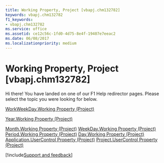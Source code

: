 ```yaml
---
title: Working Property, Project [vbapj.chm132782]
keywords: vbapj.chm132782
f1_keywords:
- vbapj.chm132782
ms.service: office
ms.assetid: ce12c56c-1fd0-4d75-8e4f-19407e7eeac2
ms.date: 06/08/2017
ms.localizationpriority: medium
---
```



# Working Property, Project [vbapj.chm132782]

Hi there! You have landed on one of our F1 Help redirector pages. Please select the topic you were looking for below.

[WorkWeekDay.Working Property (Project)](https://msdn.microsoft.com/library/31844191-e5a8-1e69-0eae-bbb10f318cf7%28Office.15%29.aspx)

[Year.Working Property (Project)](https://msdn.microsoft.com/library/1d3b0294-d24d-9ccd-033e-953129dacd8d%28Office.15%29.aspx)

[Month.Working Property (Project)](https://msdn.microsoft.com/library/6fa33218-2cf0-dbe4-af31-514c7c83a047%28Office.15%29.aspx)
[WeekDay.Working Property (Project)](https://msdn.microsoft.com/library/c8620df0-f91a-eb39-86dd-523bd338d825%28Office.15%29.aspx)
[Period.Working Property (Project)](https://msdn.microsoft.com/library/0a921e9d-2143-74d0-7eb3-1c70596113bf%28Office.15%29.aspx)
[Day.Working Property (Project)](https://msdn.microsoft.com/library/49230d7c-11cb-96c7-7a2f-fe5c900fd9e3%28Office.15%29.aspx)
[Application.UserControl Property (Project)](https://msdn.microsoft.com/library/4c67c930-5c15-43cf-7536-ab11661af1a7%28Office.15%29.aspx)
[Project.UserControl Property (Project)](https://msdn.microsoft.com/library/1d5090cf-b27f-5823-1cac-ae3da453151c%28Office.15%29.aspx)

[!include[Support and feedback](~/includes/feedback-boilerplate.md)]